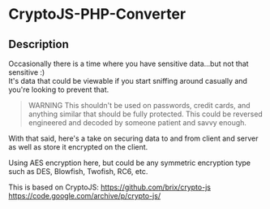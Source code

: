 # CryptoJS-PHP-Converter

## Description
Occasionally there is a time where you have sensitive data...but not that sensitive :)  
It's data that could be viewable if you start sniffing around casually and you're looking to prevent that.

> WARNING
> This shouldn't be used on passwords, credit cards, and anything similar that should be fully protected.
> This could be reversed engineered and decoded by someone patient and savvy enough.

With that said, here's a take on securing data to and from client and server as well as store it encrypted on the client.

Using AES encryption here, but could be any symmetric encryption type such as DES, Blowfish, Twofish, RC6, etc.




This is based on CryptoJS:
https://github.com/brix/crypto-js
https://code.google.com/archive/p/crypto-js/



